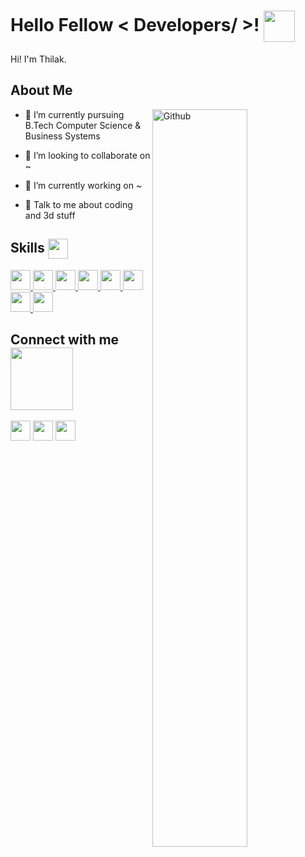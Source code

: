 <h1> Hello Fellow < Developers/ >! <img src = "https://raw.githubusercontent.com/MartinHeinz/MartinHeinz/master/wave.gif" align='center' width = 50px> </h1>
<p align='center'>


</p>
<div size='20px'> Hi! I'm Thilak. 
</div>

<h2> About Me </h2>

<img width="55%" align="right" alt="Github" src="https://raw.githubusercontent.com/onimur/.github/master/.resources/git-header.svg" />


- 🌱 I’m currently pursuing B.Tech Computer Science & Business Systems  

- 👯 I’m looking to collaborate on ~
  
- 🔭 I’m currently working on ~

- 💬 Talk to me about coding and 3d stuff 

<h2> Skills <img src = "https://media2.giphy.com/media/QssGEmpkyEOhBCb7e1/giphy.gif?cid=ecf05e47a0n3gi1bfqntqmob8g9aid1oyj2wr3ds3mg700bl&rid=giphy.gif" align='center' width = 32px> </h2>
<a href= https://github.com/shitt-show?tab=repositories&q=&type=&language=c&sort= > <img width ='32px' src ='https://raw.githubusercontent.com/rahulbanerjee26/githubAboutMeGenerator/main/icons/c.svg'> </a>
<a href= https://github.com/shitt-show?tab=repositories&q=&type=&language=cpp&sort= > <img width ='32px' src ='https://raw.githubusercontent.com/rahulbanerjee26/githubAboutMeGenerator/main/icons/cpp.svg'> </a>
  <a href= https://github.com/shitt-show?tab=repositories&q=&type=&language=python&sort= > <img width ='32px' src ='https://raw.githubusercontent.com/rahulbanerjee26/githubAboutMeGenerator/main/icons/python.svg'> </a>
  <a href= https://github.com/shitt-show?tab=repositories&q=&type=&language=csharp&sort= > <img width ='32px' src ='https://raw.githubusercontent.com/rahulbanerjee26/githubAboutMeGenerator/main/icons/csharp.svg'> </a>
<a href= https://github.com/shitt-show?tab=repositories&q=&type=&language=unity&sort= > <img width ='32px' src ='https://raw.githubusercontent.com/rahulbanerjee26/githubAboutMeGenerator/main/icons/unity.svg'> </a>
  <a href= https://github.com/shitt-show?tab=repositories&q=&type=&language=blender&sort= > <img width ='32px' src ='https://raw.githubusercontent.com/rahulbanerjee26/githubAboutMeGenerator/main/icons/blender.svg'> </a>
    <a href= https://github.com/shitt-show?tab=repositories&q=&type=&language=substancepainter&sort= > <img width ='32px' src ='https://www.adobe.com/content/dam/cc/icons/pt_appicon_256.svg'> </a>
<a href= https://github.com/shitt-show?tab=repositories&q=&type=&language=mysql&sort= > <img width ='32px' src ='https://raw.githubusercontent.com/rahulbanerjee26/githubAboutMeGenerator/main/icons/mysql.svg'> </a>




  
<h2> Connect with me <img src='https://raw.githubusercontent.com/ShahriarShafin/ShahriarShafin/main/Assets/handshake.gif' align='center' width="100px"> </h2>
<a href = 'https://www.deviantart.com/blendart'> <img width = '32px' align= 'center' src="https://a.deviantart.net/avatars-big/b/l/blendart.jpg"/></a> 
<a href = 'https://www.github.com/shitt-show'> <img width = '32px' align= 'center' src="https://raw.githubusercontent.com/rahulbanerjee26/githubAboutMeGenerator/main/icons/github.svg"/></a> 
<a href= https://www.youtube.com/c/shiitttshow > <img width ='32px' align='center' src ='https://raw.githubusercontent.com/rahulbanerjee26/githubAboutMeGenerator/main/icons/youtube.svg'> </a>
<br>
